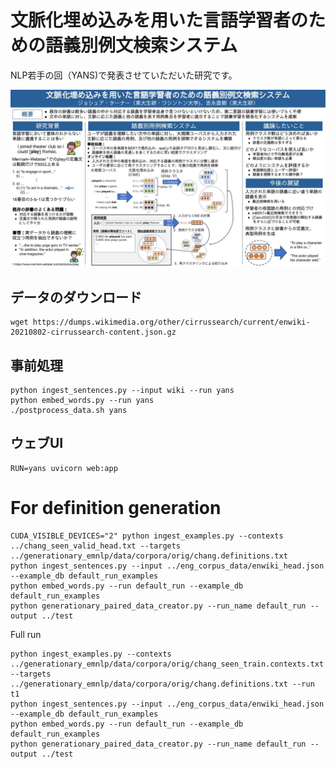 # 文脈化埋め込みを用いた言語学習者のための語義別例文検索システム

NLP若手の回（YANS)で発表させていただいた研究です。

[![Poster image](poster.jpg)](poster.pdf)

## データのダウンロード
```shell
wget https://dumps.wikimedia.org/other/cirrussearch/current/enwiki-20210802-cirrussearch-content.json.gz
```


## 事前処理
```shell
python ingest_sentences.py --input wiki --run yans
python embed_words.py --run yans
./postprocess_data.sh yans
```

## ウェブUI
```shell
RUN=yans uvicorn web:app
```


# For definition generation

```shell
CUDA_VISIBLE_DEVICES="2" python ingest_examples.py --contexts ../chang_seen_valid_head.txt --targets ../generationary_emnlp/data/corpora/orig/chang.definitions.txt
python ingest_sentences.py --input ../eng_corpus_data/enwiki_head.json --example_db default_run_examples
python embed_words.py --run default_run --example_db default_run_examples
python generationary_paired_data_creator.py --run_name default_run --output ../test
```

Full run
```shell
python ingest_examples.py --contexts ../generationary_emnlp/data/corpora/orig/chang_seen_train.contexts.txt --targets ../generationary_emnlp/data/corpora/orig/chang.definitions.txt --run t1
python ingest_sentences.py --input ../eng_corpus_data/enwiki_head.json --example_db default_run_examples
python embed_words.py --run default_run --example_db default_run_examples
python generationary_paired_data_creator.py --run_name default_run --output ../test
```